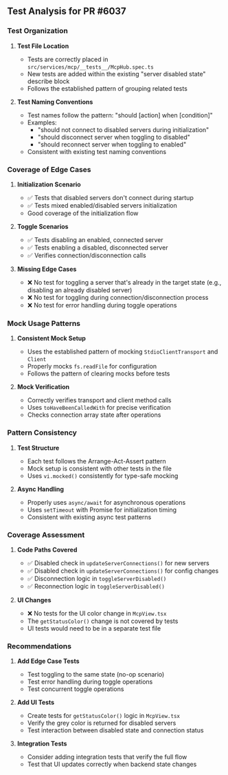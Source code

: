 ## Test Analysis for PR #6037

### Test Organization

1. **Test File Location**

    - Tests are correctly placed in `src/services/mcp/__tests__/McpHub.spec.ts`
    - New tests are added within the existing "server disabled state" describe block
    - Follows the established pattern of grouping related tests

2. **Test Naming Conventions**
    - Test names follow the pattern: "should [action] when [condition]"
    - Examples:
        - "should not connect to disabled servers during initialization"
        - "should disconnect server when toggling to disabled"
        - "should reconnect server when toggling to enabled"
    - Consistent with existing test naming conventions

### Coverage of Edge Cases

1. **Initialization Scenario**

    - ✅ Tests that disabled servers don't connect during startup
    - ✅ Tests mixed enabled/disabled servers initialization
    - Good coverage of the initialization flow

2. **Toggle Scenarios**

    - ✅ Tests disabling an enabled, connected server
    - ✅ Tests enabling a disabled, disconnected server
    - ✅ Verifies connection/disconnection calls

3. **Missing Edge Cases**
    - ❌ No test for toggling a server that's already in the target state (e.g., disabling an already disabled server)
    - ❌ No test for toggling during connection/disconnection process
    - ❌ No test for error handling during toggle operations

### Mock Usage Patterns

1. **Consistent Mock Setup**

    - Uses the established pattern of mocking `StdioClientTransport` and `Client`
    - Properly mocks `fs.readFile` for configuration
    - Follows the pattern of clearing mocks before tests

2. **Mock Verification**
    - Correctly verifies transport and client method calls
    - Uses `toHaveBeenCalledWith` for precise verification
    - Checks connection array state after operations

### Pattern Consistency

1. **Test Structure**

    - Each test follows the Arrange-Act-Assert pattern
    - Mock setup is consistent with other tests in the file
    - Uses `vi.mocked()` consistently for type-safe mocking

2. **Async Handling**
    - Properly uses `async/await` for asynchronous operations
    - Uses `setTimeout` with Promise for initialization timing
    - Consistent with existing async test patterns

### Coverage Assessment

1. **Code Paths Covered**

    - ✅ Disabled check in `updateServerConnections()` for new servers
    - ✅ Disabled check in `updateServerConnections()` for config changes
    - ✅ Disconnection logic in `toggleServerDisabled()`
    - ✅ Reconnection logic in `toggleServerDisabled()`

2. **UI Changes**
    - ❌ No tests for the UI color change in `McpView.tsx`
    - The `getStatusColor()` change is not covered by tests
    - UI tests would need to be in a separate test file

### Recommendations

1. **Add Edge Case Tests**

    - Test toggling to the same state (no-op scenario)
    - Test error handling during toggle operations
    - Test concurrent toggle operations

2. **Add UI Tests**

    - Create tests for `getStatusColor()` logic in `McpView.tsx`
    - Verify the grey color is returned for disabled servers
    - Test interaction between disabled state and connection status

3. **Integration Tests**
    - Consider adding integration tests that verify the full flow
    - Test that UI updates correctly when backend state changes
